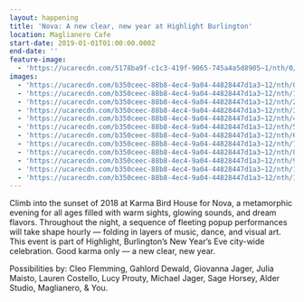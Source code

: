 ```yaml
---
layout: happening
title: 'Nova: A new clear, new year at Highlight Burlington'
location: Maglianero Cafe
start-date: 2019-01-01T01:00:00.000Z
end-date: ''
feature-image:
  - 'https://ucarecdn.com/5178ba9f-c1c3-419f-9065-745a4a5d8905~1/nth/0/'
images:
  - 'https://ucarecdn.com/b350ceec-88b8-4ec4-9a04-44828447d1a3~12/nth/0/'
  - 'https://ucarecdn.com/b350ceec-88b8-4ec4-9a04-44828447d1a3~12/nth/1/'
  - 'https://ucarecdn.com/b350ceec-88b8-4ec4-9a04-44828447d1a3~12/nth/2/'
  - 'https://ucarecdn.com/b350ceec-88b8-4ec4-9a04-44828447d1a3~12/nth/3/'
  - 'https://ucarecdn.com/b350ceec-88b8-4ec4-9a04-44828447d1a3~12/nth/4/'
  - 'https://ucarecdn.com/b350ceec-88b8-4ec4-9a04-44828447d1a3~12/nth/5/'
  - 'https://ucarecdn.com/b350ceec-88b8-4ec4-9a04-44828447d1a3~12/nth/6/'
  - 'https://ucarecdn.com/b350ceec-88b8-4ec4-9a04-44828447d1a3~12/nth/7/'
  - 'https://ucarecdn.com/b350ceec-88b8-4ec4-9a04-44828447d1a3~12/nth/8/'
  - 'https://ucarecdn.com/b350ceec-88b8-4ec4-9a04-44828447d1a3~12/nth/9/'
  - 'https://ucarecdn.com/b350ceec-88b8-4ec4-9a04-44828447d1a3~12/nth/10/'
  - 'https://ucarecdn.com/b350ceec-88b8-4ec4-9a04-44828447d1a3~12/nth/11/'
---
```

Climb into the sunset of 2018 at Karma Bird House for Nova, a metamorphic evening for all ages filled with warm sights, glowing sounds, and dream flavors. Throughout the night, a sequence of fleeting popup performances will take shape hourly — folding in layers of music, dance, and visual art. This event is part of Highlight, Burlington’s New Year’s Eve city-wide celebration. Good karma only — a new clear, new year.

Possibilities by: Cleo Flemming, Gahlord Dewald, Giovanna Jager, Julia Maisto, Lauren Costello, Lucy Prouty, Michael Jager, Sage Horsey, Alder Studio, Maglianero, & You.
